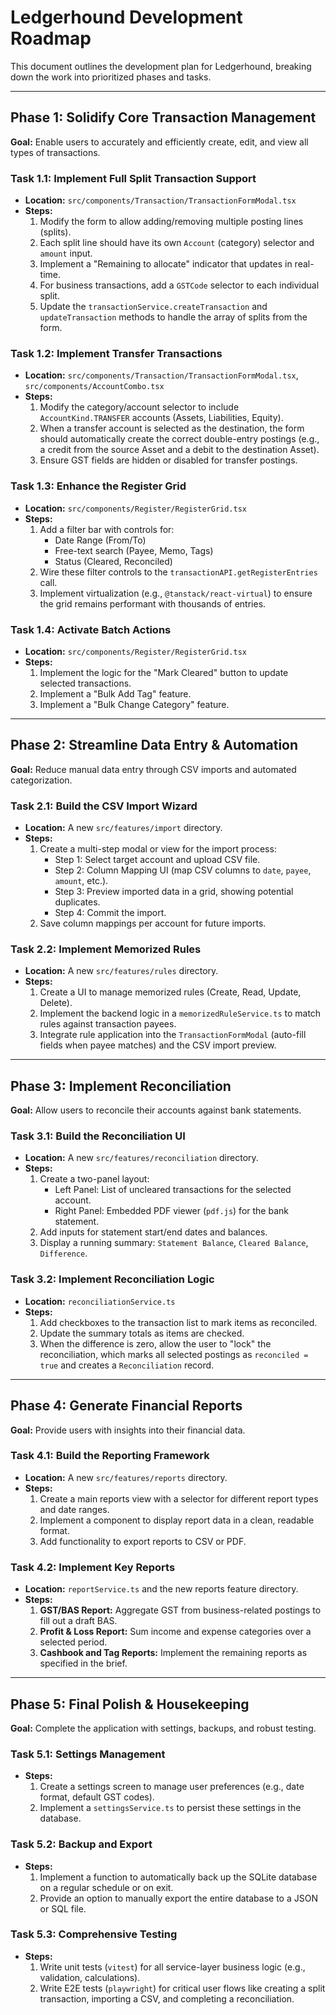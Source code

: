 # Ledgerhound Development Roadmap

This document outlines the development plan for Ledgerhound, breaking down the work into prioritized phases and tasks.

---

## Phase 1: Solidify Core Transaction Management

**Goal:** Enable users to accurately and efficiently create, edit, and view all types of transactions.

### Task 1.1: Implement Full Split Transaction Support
*   **Location:** `src/components/Transaction/TransactionFormModal.tsx`
*   **Steps:**
    1.  Modify the form to allow adding/removing multiple posting lines (splits).
    2.  Each split line should have its own `Account` (category) selector and `amount` input.
    3.  Implement a "Remaining to allocate" indicator that updates in real-time.
    4.  For business transactions, add a `GSTCode` selector to each individual split.
    5.  Update the `transactionService.createTransaction` and `updateTransaction` methods to handle the array of splits from the form.

### Task 1.2: Implement Transfer Transactions
*   **Location:** `src/components/Transaction/TransactionFormModal.tsx`, `src/components/AccountCombo.tsx`
*   **Steps:**
    1.  Modify the category/account selector to include `AccountKind.TRANSFER` accounts (Assets, Liabilities, Equity).
    2.  When a transfer account is selected as the destination, the form should automatically create the correct double-entry postings (e.g., a credit from the source Asset and a debit to the destination Asset).
    3.  Ensure GST fields are hidden or disabled for transfer postings.

### Task 1.3: Enhance the Register Grid
*   **Location:** `src/components/Register/RegisterGrid.tsx`
*   **Steps:**
    1.  Add a filter bar with controls for:
        *   Date Range (From/To)
        *   Free-text search (Payee, Memo, Tags)
        *   Status (Cleared, Reconciled)
    2.  Wire these filter controls to the `transactionAPI.getRegisterEntries` call.
    3.  Implement virtualization (e.g., `@tanstack/react-virtual`) to ensure the grid remains performant with thousands of entries.

### Task 1.4: Activate Batch Actions
*   **Location:** `src/components/Register/RegisterGrid.tsx`
*   **Steps:**
    1.  Implement the logic for the "Mark Cleared" button to update selected transactions.
    2.  Implement a "Bulk Add Tag" feature.
    3.  Implement a "Bulk Change Category" feature.

---

## Phase 2: Streamline Data Entry & Automation

**Goal:** Reduce manual data entry through CSV imports and automated categorization.

### Task 2.1: Build the CSV Import Wizard
*   **Location:** A new `src/features/import` directory.
*   **Steps:**
    1.  Create a multi-step modal or view for the import process:
        *   Step 1: Select target account and upload CSV file.
        *   Step 2: Column Mapping UI (map CSV columns to `date`, `payee`, `amount`, etc.).
        *   Step 3: Preview imported data in a grid, showing potential duplicates.
        *   Step 4: Commit the import.
    2.  Save column mappings per account for future imports.

### Task 2.2: Implement Memorized Rules
*   **Location:** A new `src/features/rules` directory.
*   **Steps:**
    1.  Create a UI to manage memorized rules (Create, Read, Update, Delete).
    2.  Implement the backend logic in a `memorizedRuleService.ts` to match rules against transaction payees.
    3.  Integrate rule application into the `TransactionFormModal` (auto-fill fields when payee matches) and the CSV import preview.

---

## Phase 3: Implement Reconciliation

**Goal:** Allow users to reconcile their accounts against bank statements.

### Task 3.1: Build the Reconciliation UI
*   **Location:** A new `src/features/reconciliation` directory.
*   **Steps:**
    1.  Create a two-panel layout:
        *   Left Panel: List of uncleared transactions for the selected account.
        *   Right Panel: Embedded PDF viewer (`pdf.js`) for the bank statement.
    2.  Add inputs for statement start/end dates and balances.
    3.  Display a running summary: `Statement Balance`, `Cleared Balance`, `Difference`.

### Task 3.2: Implement Reconciliation Logic
*   **Location:** `reconciliationService.ts`
*   **Steps:**
    1.  Add checkboxes to the transaction list to mark items as reconciled.
    2.  Update the summary totals as items are checked.
    3.  When the difference is zero, allow the user to "lock" the reconciliation, which marks all selected postings as `reconciled = true` and creates a `Reconciliation` record.

---

## Phase 4: Generate Financial Reports

**Goal:** Provide users with insights into their financial data.

### Task 4.1: Build the Reporting Framework
*   **Location:** A new `src/features/reports` directory.
*   **Steps:**
    1.  Create a main reports view with a selector for different report types and date ranges.
    2.  Implement a component to display report data in a clean, readable format.
    3.  Add functionality to export reports to CSV or PDF.

### Task 4.2: Implement Key Reports
*   **Location:** `reportService.ts` and the new reports feature directory.
*   **Steps:**
    1.  **GST/BAS Report:** Aggregate GST from business-related postings to fill out a draft BAS.
    2.  **Profit & Loss Report:** Sum income and expense categories over a selected period.
    3.  **Cashbook and Tag Reports:** Implement the remaining reports as specified in the brief.

---

## Phase 5: Final Polish & Housekeeping

**Goal:** Complete the application with settings, backups, and robust testing.

### Task 5.1: Settings Management
*   **Steps:**
    1.  Create a settings screen to manage user preferences (e.g., date format, default GST codes).
    2.  Implement a `settingsService.ts` to persist these settings in the database.

### Task 5.2: Backup and Export
*   **Steps:**
    1.  Implement a function to automatically back up the SQLite database on a regular schedule or on exit.
    2.  Provide an option to manually export the entire database to a JSON or SQL file.

### Task 5.3: Comprehensive Testing
*   **Steps:**
    1.  Write unit tests (`vitest`) for all service-layer business logic (e.g., validation, calculations).
    2.  Write E2E tests (`playwright`) for critical user flows like creating a split transaction, importing a CSV, and completing a reconciliation.
